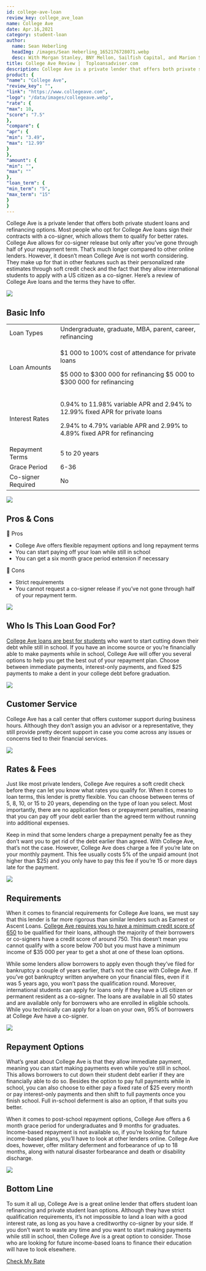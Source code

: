 ```yaml
---
id: college-ave-loan
review_key: college_ave_loan
name: College Ave
date: Apr.16,2021
category: student-loan
author:
  name: Sean Heberling
  headImg: /images/Sean Heberling_1652176728071.webp
  desc: With Morgan Stanley, BNY Mellon, Sailfish Capital, and Marion Street Capital, Sean has analyzed 10,000+ companies, built complex models, and helped facilitate $1+ billion in investment transactions. He freelances to leverage his expertise in financial modeling, investor presentations, investment analysis, and M&A. He is on the boards of several early-stage companies, advising on operations, growth strategy, and fundraising.
title: College Ave Review |  Toploansadviser.com
description: College Ave is a private lender that offers both private student loans and refinancing options. Most people sign their contracts with a co-signer, which allows them to qualify for better rates.
product: {
"name": "College Ave",
"review_key": "",
"link": "https://www.collegeave.com",
"logo": "/data/images/collegeave.webp",
"rate": {
"max": 10,
"score": "7.5"
},
"compare": {
"apr": {
"min": "3.49",
"max": "12.99"
}
},
"amount": {
"min": "",
"max": ""
},
"loan_term": {
"min_term": "5",
"max_term": "15"
}
}
---
```


College Ave is a private lender that offers both private student loans and refinancing options. Most people who opt for College Ave loans sign their contracts with a co-signer, which allows them to qualify for better rates. College Ave allows for co-signer release but only after you’ve gone through half of your repayment term. That’s much longer compared to other online lenders. However, it doesn’t mean College Ave is not worth considering. They make up for that in other features such as their personalized rate estimates through soft credit check and the fact that they allow international students to apply with a US citizen as a co-signer.  Here’s a review of College Ave loans and the terms they have to offer.

<div class="title-box"><img src="/data/images/r-1.webp"/><h2 class="title">Basic Info</h2></div>

<table>
  <tr>
    <td>Loan Types</td>
    <td>Undergraduate, graduate, MBA, parent, career, refinancing</td>
  </tr>
<tr>
    <td>Loan Amounts</td>
    <td><p>$1 000 to 100% cost of attendance for private loans</p>  <p>$5 000 to $300 000 for refinancing $5 000 to $300 000 for refinancing</p></td>
  </tr>
<tr>
    <td>Interest Rates</td>
    <td><p>0.94% to 11.98% variable APR and 2.94% to 12.99% fixed APR for private loans</p><p>2.94% to 4.79% variable APR and 2.99% to 4.89% fixed APR for refinancing</p></td>
  </tr>
<tr>
    <td>Repayment Terms</td>
    <td>5 to 20 years</td>
  </tr>
<tr>
    <td>Grace Period</td>
    <td>6-36</td>
  </tr>
<tr>
    <td>Co-signer Required</td>
    <td>No</td>
  </tr>
</table>

<div class="title-box"><img src="/data/images/r-7.webp" /><h2 class="title">Pros & Cons</h2></div>


<div class="pros-cons-box">
            <div class="pros">
              <div class="title-box">
                <span class="iconfont">&#xe644;</span>
                <span class="text">Pros</span>
              </div>
              <ul class="list">
                <li>College Ave offers flexible repayment options and long repayment terms</li>
<li>You can start paying off your loan while still in school</li>
<li>You can get a six month grace period extension if necessary</li>
              </ul>
            </div>
            <div class="cons">
              <div class="title-box">
                <span class="iconfont">&#xe60c;</span>
                <span class="text">Cons</span>
              </div>
              <ul class="list">
                                <li>Strict requirements</li>
<li>You cannot request a co-signer release if you’ve not gone through half of your repayment term. </li>
              </ul>
            </div>
          </div>


<div class="title-box"><img src="/data/images/r-9.webp"/><h2 class="title">Who Is This Loan Good For?</h2></div>

<a href="/best-parent-loan" target="_blank" rel="noopener noreferrer">College Ave loans are best for students</a> who want to start cutting down their debt while still in school. If you have an income source or you’re financially able to make payments while in school, College Ave will offer you several options to help you get the best out of your repayment plan. Choose between immediate payments, interest-only payments, and fixed $25 payments to make a dent in your college debt before graduation.

<div class="title-box"><img src="/data/images/r-10.webp"/><h2 class="title">Customer Service</h2></div>

College Ave has a call center that offers customer support during business hours. Although they don’t assign you an advisor or a representative, they still provide pretty decent support in case you come across any issues or concerns tied to their financial services.

<div class="title-box"><img src="/data/images/r-11.webp"/><h2 class="title">Rates & Fees</h2></div>

Just like most private lenders, College Ave requires a soft credit check before they can let you know what rates you qualify for. When it comes to loan terms, this lender is pretty flexible. You can choose between terms of 5, 8, 10, or 15 to 20 years, depending on the type of loan you select. Most importantly, there are no application fees or prepayment penalties, meaning that you can pay off your debt earlier than the agreed term without running into additional expenses.

Keep in mind that some lenders charge a prepayment penalty fee as they don’t want you to get rid of the debt earlier than agreed. With College Ave, that’s not the case. However, College Ave does charge a fee if you’re late on your monthly payment. This fee usually costs 5% of the unpaid amount (not higher than $25) and you only have to pay this fee if you’re 15 or more days late for the payment.


<div class="title-box"><img src="/data/images/r-12.webp"/><h2 class="title">Requirements</h2></div>

When it comes to financial requirements for College Ave loans, we must say that this lender is far more rigorous than similar lenders such as Earnest or Ascent Loans. <a href="/best-parent-loan" target="_blank" rel="noopener noreferrer">College Ave requires you to have a minimum credit score of 650</a> to be qualified for their loans, although the majority of their borrowers or co-signers have a credit score of around 750. This doesn’t mean you cannot qualify with a score below 700 but you must have a minimum income of $35 000 per year to get a shot at one of these loan options.

While some lenders allow borrowers to apply even though they’ve filed for bankruptcy a couple of years earlier, that’s not the case with College Ave. If you’ve got bankruptcy written anywhere on your financial files, even if it was 5 years ago, you won’t pass the qualification round. Moreover, international students can apply for loans only if they have a US citizen or permanent resident as a co-signer. The loans are available in all 50 states and are available only for borrowers who are enrolled in eligible schools. While you technically can apply for a loan on your own, 95% of borrowers at College Ave have a co-signer.


<div class="title-box"><img src="/data/images/r-13.webp" /><h2 class="title">Repayment Options</h2></div>

What’s great about College Ave is that they allow immediate payment, meaning you can start making payments even while you’re still in school. This allows borrowers to cut down their student debt earlier if they are financially able to do so. Besides the option to pay full payments while in school, you can also choose to either pay a fixed rate of $25 every month or pay interest-only payments and then shift to full payments once you finish school. Full in-school deferment is also an option, if that suits you better.

When it comes to post-school repayment options, College Ave offers a 6 month grace period for undergraduates and 9 months for graduates. Income-based repayment is not available so, if you’re looking for future income-based plans, you’ll have to look at other lenders online. College Ave does, however, offer military deferment and forbearance of up to 18 months, along with natural disaster forbearance and death or disability discharge.

<div class="title-box"><img src="/data/images/r-14.svg"/><h2 class="title">Bottom Line</h2></div>

To sum it all up, College Ave is a great online lender that offers student loan refinancing and private student loan options. Although they have strict qualification requirements, it’s not impossible to land a loan with a good interest rate, as long as you have a creditworthy co-signer by your side. If you don’t want to waste any time and you want to start making payments while still in school, then College Ave is a great option to consider. Those who are looking for future income-based loans to finance their education will have to look elsewhere.

<div class="btn-box"><a href="/best-parent-loan" rel="noopener noreferrer" target="_blank" class="btn">Check My Rate</a></div>
